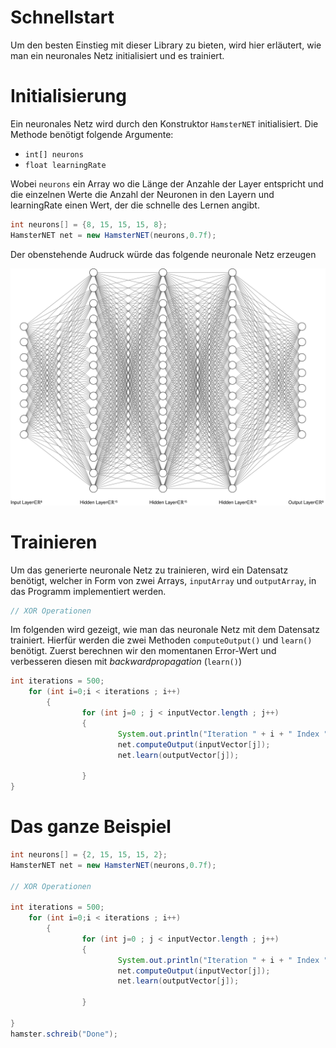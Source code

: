 # Schnellstart 

Um den besten Einstieg mit dieser Library zu bieten, wird hier erläutert, wie man ein neuronales Netz initialisiert und es trainiert.

# Initialisierung 

Ein neuronales Netz wird durch den Konstruktor `HamsterNET` initialisiert. Die Methode benötigt folgende Argumente:

- `int[] neurons`
- `float learningRate`

Wobei `neurons` ein Array wo die Länge der Anzahle der Layer entspricht und die einzelnen Werte die Anzahl der Neuronen in den Layern und learningRate einen Wert, der die schnelle des Lernen angibt.

```java
int neurons[] = {8, 15, 15, 15, 8};
HamsterNET net = new HamsterNET(neurons,0.7f);
```

Der obenstehende Audruck würde das folgende neuronale Netz erzeugen

<img src="nn.svg"  style="text-align: center;"/>

# Trainieren

Um das generierte neuronale Netz zu trainieren, wird ein Datensatz benötigt, welcher in Form von zwei Arrays, `inputArray` und `outputArray`, in das Programm implementiert werden.

```java
// XOR Operationen 
```

Im folgenden wird gezeigt, wie man das neuronale Netz mit dem Datensatz trainiert.
Hierfür werden die zwei Methoden `computeOutput()` und `learn()` benötigt. Zuerst berechnen wir den momentanen Error-Wert und verbesseren diesen mit *backwardpropagation* (`learn()`)

```java 
int iterations = 500;
	for (int i=0;i < iterations ; i++)
		{
				for (int j=0 ; j < inputVector.length ; j++)
				{
						System.out.println("Iteration " + i + " Index " + j);
						net.computeOutput(inputVector[j]);
						net.learn(outputVector[j]);
					 
				}		 
}

```

# Das ganze Beispiel
```java
int neurons[] = {2, 15, 15, 15, 2};
HamsterNET net = new HamsterNET(neurons,0.7f);

// XOR Operationen 

int iterations = 500;
	for (int i=0;i < iterations ; i++)
		{
				for (int j=0 ; j < inputVector.length ; j++)
				{
						System.out.println("Iteration " + i + " Index " + j);
						net.computeOutput(inputVector[j]);
						net.learn(outputVector[j]);
					 
				}
			 
}
hamster.schreib("Done");	
```
